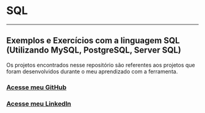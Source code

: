 # SQL
***
## Exemplos e Exercícios com a linguagem SQL (Utilizando MySQL, PostgreSQL, Server SQL)

Os projetos encontrados nesse repositório são referentes aos projetos que foram desenvolvidos durante o meu aprendizado com a ferramenta. 


### [Acesse meu GitHub](https://github.com/vithep)
### [Acesse meu Linkedln](https://www.linkedin.com/in/vithep)
